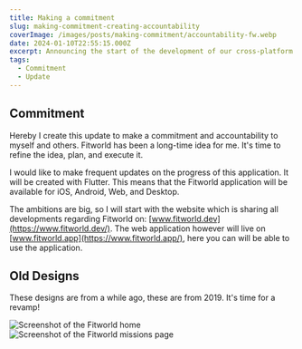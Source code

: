 ```yaml
---
title: Making a commitment
slug: making-commitment-creating-accountability
coverImage: /images/posts/making-commitment/accountability-fw.webp
date: 2024-01-10T22:55:15.000Z
excerpt: Announcing the start of the development of our cross-platform application Fitworld.
tags:
  - Commitment
  - Update
---
```


<script>
  import Callout from "$lib/components/molecules/Callout.svelte";
  import CodeBlock from "$lib/components/molecules/CodeBlock.svelte";
  import Image from "$lib/components/atoms/Image.svelte";
</script>

## Commitment
Hereby I create this update to make a commitment and accountability to myself and others.
Fitworld has been a long-time idea for me. It's time to refine the idea, plan, and execute it.

I would like to make frequent updates on the progress of this application. It will be created with Flutter.
This means that the Fitworld application will be available for iOS, Android, Web, and Desktop.

The ambitions are big, so I will start with the website which is sharing all developments regarding Fitworld on: [www.fitworld.dev](https://www.fitworld.dev/).
The web application however will live on [www.fitworld.app](https://www.fitworld.app/), here you can will be able to use the application.

## Old Designs
These designs are from a while ago, these are from 2019. It's time for a revamp!

<div style="height: 98%; gap: 20px;">
<Image fullBleed src="/images/posts/making-commitment/workout-overviews.webp" alt="Screenshot of the Fitworld home" />
<Image fullBleed src="/images/posts/making-commitment/Fitworld App Missies.webp" alt="Screenshot of the Fitworld missions page" />
</div>

## New Designs or revamp
The old designs are a nice guide for our v0.1, I would like to re-iterate on the old designs. Things that I'm going to reconsider are:
- Color Palette
- Typography, Icons, and Layout
- Animations
- Workflow UX
- Logo

## MVP
During the upcoming year, Fitworld will be in full development. Starting with the designs, followed by the Minimal Viable Product, which is intended to serve as a pitch. From here we can try to release an Alpha version to be tested by our community. We hope to receive a lot of feedback in that phase. The idea is to co-create the application by then.

A few features that come to mind, which I want to add to this application, are:
1. Join workouts around the world
    - Share your workouts with your friends
    - Review the workouts and their instructors
    - Make use of discounts of our connected partners after certain achievements are unlocked

2. Social engagement features
    - Connect with others and invite them to a workout
    - Follow other users and see their workouts
    - See achievements and badges of others

3. Dashboard for managers
    - Overview of instructors and their reviews
    - Overview of workouts and their reviews
    - Overview of users and their reviews
    - CRUD for all workouts

4. Dashboard for creators
    - CRUD for their own workouts
    - Total visitors via our app and pay-outs 

5. Dashboard for users
    - Total amount of workouts
    - Achievements and badges

6. Think about a fair pricing system
    - Pricing for the users
    - Pricing system for workouts
    - Pricing system for creators

7. And more... I will take you on a journey of the creation of Fitworld. 

Lets make this a wonderful 2024, full of action. Happy new year!
